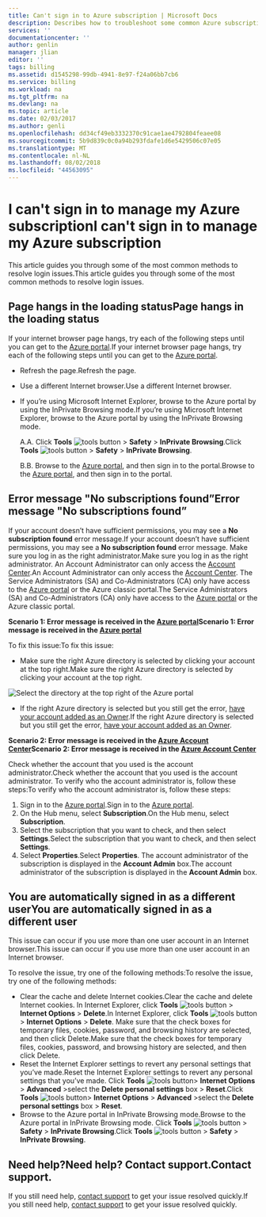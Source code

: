 ```yaml
---
title: Can't sign in to Azure subscription | Microsoft Docs
description: Describes how to troubleshoot some common Azure subscription login issues.
services: ''
documentationcenter: ''
author: genlin
manager: jlian
editor: ''
tags: billing
ms.assetid: d1545298-99db-4941-8e97-f24a06bb7cb6
ms.service: billing
ms.workload: na
ms.tgt_pltfrm: na
ms.devlang: na
ms.topic: article
ms.date: 02/03/2017
ms.author: genli
ms.openlocfilehash: dd34cf49eb3332370c91cae1ae4792804feaee08
ms.sourcegitcommit: 5b9d839c0c0a94b293fdafe1d6e5429506c07e05
ms.translationtype: MT
ms.contentlocale: nl-NL
ms.lasthandoff: 08/02/2018
ms.locfileid: "44563095"
---
```

# <a name="i-cant-sign-in-to-manage-my-azure-subscription"></a><span data-ttu-id="47f9b-103">I can't sign in to manage my Azure subscription</span><span class="sxs-lookup"><span data-stu-id="47f9b-103">I can't sign in to manage my Azure subscription</span></span>
<span data-ttu-id="47f9b-104">This article guides you through some of the most common methods to resolve login issues.</span><span class="sxs-lookup"><span data-stu-id="47f9b-104">This article guides you through some of the most common methods to resolve login issues.</span></span>

## <a name="page-hangs-in-the-loading-status"></a><span data-ttu-id="47f9b-105">Page hangs in the loading status</span><span class="sxs-lookup"><span data-stu-id="47f9b-105">Page hangs in the loading status</span></span>
<span data-ttu-id="47f9b-106">If your internet browser page hangs, try each of the following steps until you can get to the [Azure portal](https://portal.azure.com).</span><span class="sxs-lookup"><span data-stu-id="47f9b-106">If your internet browser page hangs, try each of the following steps until you can get to the [Azure portal](https://portal.azure.com).</span></span>

* <span data-ttu-id="47f9b-107">Refresh the page.</span><span class="sxs-lookup"><span data-stu-id="47f9b-107">Refresh the page.</span></span>
* <span data-ttu-id="47f9b-108">Use a different Internet browser.</span><span class="sxs-lookup"><span data-stu-id="47f9b-108">Use a different Internet browser.</span></span>
* <span data-ttu-id="47f9b-109">If you’re using Microsoft Internet Explorer, browse to the Azure portal by using the InPrivate Browsing mode.</span><span class="sxs-lookup"><span data-stu-id="47f9b-109">If you’re using Microsoft Internet Explorer, browse to the Azure portal by using the InPrivate Browsing mode.</span></span> 
  
  <span data-ttu-id="47f9b-110">A.</span><span class="sxs-lookup"><span data-stu-id="47f9b-110">A.</span></span> <span data-ttu-id="47f9b-111">Click **Tools** ![tools button](https://docstestmedia1.blob.core.windows.net/azure-media/articles/billing/media/billing-cannot-login-subscription/Toolsbutton.png) > **Safety** > **InPrivate Browsing**.</span><span class="sxs-lookup"><span data-stu-id="47f9b-111">Click **Tools** ![tools button](https://docstestmedia1.blob.core.windows.net/azure-media/articles/billing/media/billing-cannot-login-subscription/Toolsbutton.png) > **Safety** > **InPrivate Browsing**.</span></span>
  
  <span data-ttu-id="47f9b-112">B.</span><span class="sxs-lookup"><span data-stu-id="47f9b-112">B.</span></span> <span data-ttu-id="47f9b-113">Browse to the [Azure portal](https://portal.azure.com), and then sign in to the portal.</span><span class="sxs-lookup"><span data-stu-id="47f9b-113">Browse to the [Azure portal](https://portal.azure.com), and then sign in to the portal.</span></span>

## <a name="error-message-no-subscriptions-found"></a><span data-ttu-id="47f9b-114">Error message "No subscriptions found”</span><span class="sxs-lookup"><span data-stu-id="47f9b-114">Error message "No subscriptions found”</span></span>
<span data-ttu-id="47f9b-115">If your account doesn’t have sufficient permissions, you may see a **No subscription found** error message.</span><span class="sxs-lookup"><span data-stu-id="47f9b-115">If your account doesn’t have sufficient permissions, you may see a **No subscription found** error message.</span></span> <span data-ttu-id="47f9b-116">Make sure you log in as the right administrator.</span><span class="sxs-lookup"><span data-stu-id="47f9b-116">Make sure you log in as the right administrator.</span></span> <span data-ttu-id="47f9b-117">An Account Administrator can only access the [Account Center](https://account.windowsazure.com/Subscriptions).</span><span class="sxs-lookup"><span data-stu-id="47f9b-117">An Account Administrator can only access the [Account Center](https://account.windowsazure.com/Subscriptions).</span></span> <span data-ttu-id="47f9b-118">The Service Administrators (SA) and Co-Administrators (CA) only have access to the [Azure portal](https://portal.azure.com) or the Azure classic portal.</span><span class="sxs-lookup"><span data-stu-id="47f9b-118">The Service Administrators (SA) and Co-Administrators (CA) only have access to the [Azure portal](https://portal.azure.com) or the Azure classic portal.</span></span>

<span data-ttu-id="47f9b-119">**Scenario 1: Error message is received in the [Azure portal](https://portal.azure.com)**</span><span class="sxs-lookup"><span data-stu-id="47f9b-119">**Scenario 1: Error message is received in the [Azure portal](https://portal.azure.com)**</span></span>

<span data-ttu-id="47f9b-120">To fix this issue:</span><span class="sxs-lookup"><span data-stu-id="47f9b-120">To fix this issue:</span></span>

* <span data-ttu-id="47f9b-121">Make sure the right Azure directory is selected by clicking your account at the top right.</span><span class="sxs-lookup"><span data-stu-id="47f9b-121">Make sure the right Azure directory is selected by clicking your account at the top right.</span></span>

![Select the directory at the top right of the Azure portal](https://docstestmedia1.blob.core.windows.net/azure-media/articles/billing/media/billing-cannot-login-subscription/directory-switch.png)

* <span data-ttu-id="47f9b-123">If the right Azure directory is selected but you still get the error, [have your account added as an Owner](billing-add-change-azure-subscription-administrator.md).</span><span class="sxs-lookup"><span data-stu-id="47f9b-123">If the right Azure directory is selected but you still get the error, [have your account added as an Owner](billing-add-change-azure-subscription-administrator.md).</span></span>

<span data-ttu-id="47f9b-124">**Scenario 2: Error message is received in the [Azure Account Center](https://account.windowsazure.com/Subscriptions)**</span><span class="sxs-lookup"><span data-stu-id="47f9b-124">**Scenario 2: Error message is received in the [Azure Account Center](https://account.windowsazure.com/Subscriptions)**</span></span>

<span data-ttu-id="47f9b-125">Check whether the account that you used is the account administrator.</span><span class="sxs-lookup"><span data-stu-id="47f9b-125">Check whether the account that you used is the account administrator.</span></span> <span data-ttu-id="47f9b-126">To verify who the account administrator is, follow these steps:</span><span class="sxs-lookup"><span data-stu-id="47f9b-126">To verify who the account administrator is, follow these steps:</span></span>

1. <span data-ttu-id="47f9b-127">Sign in to the [Azure portal](https://portal.azure.com).</span><span class="sxs-lookup"><span data-stu-id="47f9b-127">Sign in to the [Azure portal](https://portal.azure.com).</span></span>
2. <span data-ttu-id="47f9b-128">On the Hub menu, select **Subscription**.</span><span class="sxs-lookup"><span data-stu-id="47f9b-128">On the Hub menu, select **Subscription**.</span></span>
3. <span data-ttu-id="47f9b-129">Select the subscription that you want to check, and then select **Settings**.</span><span class="sxs-lookup"><span data-stu-id="47f9b-129">Select the subscription that you want to check, and then select **Settings**.</span></span>
4. <span data-ttu-id="47f9b-130">Select **Properties**.</span><span class="sxs-lookup"><span data-stu-id="47f9b-130">Select **Properties**.</span></span> <span data-ttu-id="47f9b-131">The account administrator of the subscription is displayed in the **Account Admin** box.</span><span class="sxs-lookup"><span data-stu-id="47f9b-131">The account administrator of the subscription is displayed in the **Account Admin** box.</span></span>

## <a name="you-are-automatically-signed-in-as-a-different-user"></a><span data-ttu-id="47f9b-132">You are automatically signed in as a different user</span><span class="sxs-lookup"><span data-stu-id="47f9b-132">You are automatically signed in as a different user</span></span>
<span data-ttu-id="47f9b-133">This issue can occur if you use more than one user account in an Internet browser.</span><span class="sxs-lookup"><span data-stu-id="47f9b-133">This issue can occur if you use more than one user account in an Internet browser.</span></span>

<span data-ttu-id="47f9b-134">To resolve the issue, try one of the following methods:</span><span class="sxs-lookup"><span data-stu-id="47f9b-134">To resolve the issue, try one of the following methods:</span></span>

* <span data-ttu-id="47f9b-135">Clear the cache and delete Internet cookies.</span><span class="sxs-lookup"><span data-stu-id="47f9b-135">Clear the cache and delete Internet cookies.</span></span> <span data-ttu-id="47f9b-136">In Internet Explorer, click **Tools** ![tools button](https://docstestmedia1.blob.core.windows.net/azure-media/articles/billing/media/billing-cannot-login-subscription/Toolsbutton.png) > **Internet Options** > **Delete**.</span><span class="sxs-lookup"><span data-stu-id="47f9b-136">In Internet Explorer, click **Tools** ![tools button](https://docstestmedia1.blob.core.windows.net/azure-media/articles/billing/media/billing-cannot-login-subscription/Toolsbutton.png) > **Internet Options** > **Delete**.</span></span> <span data-ttu-id="47f9b-137">Make sure that the check boxes for temporary files, cookies, password, and browsing history are selected, and then click Delete.</span><span class="sxs-lookup"><span data-stu-id="47f9b-137">Make sure that the check boxes for temporary files, cookies, password, and browsing history are selected, and then click Delete.</span></span>
* <span data-ttu-id="47f9b-138">Reset the Internet Explorer settings to revert any personal settings that you’ve made.</span><span class="sxs-lookup"><span data-stu-id="47f9b-138">Reset the Internet Explorer settings to revert any personal settings that you’ve made.</span></span> <span data-ttu-id="47f9b-139">Click **Tools** ![tools button](https://docstestmedia1.blob.core.windows.net/azure-media/articles/billing/media/billing-cannot-login-subscription/Toolsbutton.png)> **Internet Options** > **Advanced** >select the **Delete personal settings** box > **Reset**.</span><span class="sxs-lookup"><span data-stu-id="47f9b-139">Click **Tools** ![tools button](https://docstestmedia1.blob.core.windows.net/azure-media/articles/billing/media/billing-cannot-login-subscription/Toolsbutton.png)> **Internet Options** > **Advanced** >select the **Delete personal settings** box > **Reset**.</span></span>
* <span data-ttu-id="47f9b-140">Browse to the Azure portal in InPrivate Browsing mode.</span><span class="sxs-lookup"><span data-stu-id="47f9b-140">Browse to the Azure portal in InPrivate Browsing mode.</span></span> <span data-ttu-id="47f9b-141">Click **Tools** ![tools button](https://docstestmedia1.blob.core.windows.net/azure-media/articles/billing/media/billing-cannot-login-subscription/Toolsbutton.png) > **Safety** > **InPrivate Browsing**.</span><span class="sxs-lookup"><span data-stu-id="47f9b-141">Click **Tools** ![tools button](https://docstestmedia1.blob.core.windows.net/azure-media/articles/billing/media/billing-cannot-login-subscription/Toolsbutton.png) > **Safety** > **InPrivate Browsing**.</span></span>

## <a name="need-help-contact-support"></a><span data-ttu-id="47f9b-142">Need help?</span><span class="sxs-lookup"><span data-stu-id="47f9b-142">Need help?</span></span> <span data-ttu-id="47f9b-143">Contact support.</span><span class="sxs-lookup"><span data-stu-id="47f9b-143">Contact support.</span></span>
<span data-ttu-id="47f9b-144">If you still need help, [contact support](http://go.microsoft.com/fwlink/?linkid=544831&clcid=0x409) to get your issue resolved quickly.</span><span class="sxs-lookup"><span data-stu-id="47f9b-144">If you still need help, [contact support](http://go.microsoft.com/fwlink/?linkid=544831&clcid=0x409) to get your issue resolved quickly.</span></span> 






